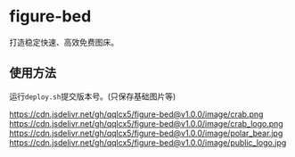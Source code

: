 # figure-bed

打造稳定快速、高效免费图床。

## 使用方法

运行`deploy.sh`提交版本号。(只保存基础图片等)

https://cdn.jsdelivr.net/gh/qqlcx5/figure-bed@v1.0.0/image/crab.png
https://cdn.jsdelivr.net/gh/qqlcx5/figure-bed@v1.0.0/image/crab_logo.png
https://cdn.jsdelivr.net/gh/qqlcx5/figure-bed@v1.0.0/image/polar_bear.jpg
https://cdn.jsdelivr.net/gh/qqlcx5/figure-bed@v1.0.0/image/public_logo.jpg
